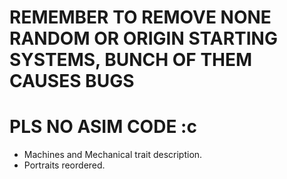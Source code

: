 # REMEMBER TO REMOVE NONE RANDOM OR ORIGIN STARTING SYSTEMS, BUNCH OF THEM CAUSES BUGS

# PLS NO ASIM CODE :c


 * Machines and Mechanical trait description.
 * Portraits reordered.